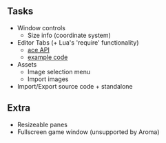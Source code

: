## Tasks

- Window controls
  - Size info (coordinate system)
- Editor Tabs (+ Lua's 'require' functionality)
  - [ace API](https://ace.c9.io/#nav=api&api=ace)
  - [example code](https://codepen.io/rharish100193/pen/KgqyjP?editors=1010)
- Assets
  - Image selection menu
  - Import images
- Import/Export source code + standalone

## Extra

- Resizeable panes
- Fullscreen game window (unsupported by Aroma)